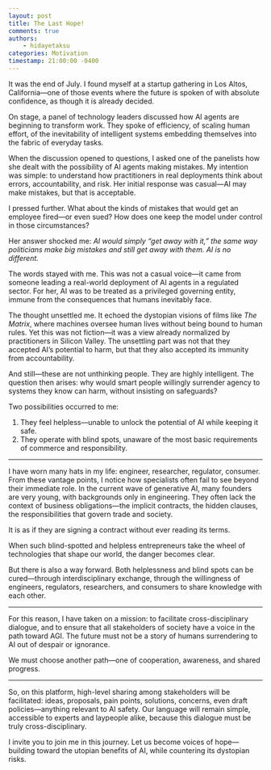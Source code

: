 ```yaml
---
layout: post
title: The Last Hope!
comments: true
authors: 
    - hidayetaksu
categories: Motivation
timestamp: 21:00:00 -0400
---
```


It was the end of July. I found myself at a startup gathering in Los Altos, California—one of those events where the future is spoken of with absolute confidence, as though it is already decided.

On stage, a panel of technology leaders discussed how AI agents are beginning to transform work. They spoke of efficiency, of scaling human effort, of the inevitability of intelligent systems embedding themselves into the fabric of everyday tasks.  

When the discussion opened to questions, I asked one of the panelists how she dealt with the possibility of AI agents making mistakes. My intention was simple: to understand how practitioners in real deployments think about errors, accountability, and risk. Her initial response was casual—AI may make mistakes, but that is acceptable.  

I pressed further. What about the kinds of mistakes that would get an employee fired—or even sued? How does one keep the model under control in those circumstances?  

Her answer shocked me: *AI would simply “get away with it,” the same way politicians make big mistakes and still get away with them. AI is no different.*  

The words stayed with me. This was not a casual voice—it came from someone leading a real-world deployment of AI agents in a regulated sector. For her, AI was to be treated as a privileged governing entity, immune from the consequences that humans inevitably face.  

The thought unsettled me. It echoed the dystopian visions of films like *The Matrix*, where machines oversee human lives without being bound to human rules. Yet this was not fiction—it was a view already normalized by practitioners in Silicon Valley. The unsettling part was not that they accepted AI’s potential to harm, but that they also accepted its immunity from accountability.  

And still—these are not unthinking people. They are highly intelligent. The question then arises: why would smart people willingly surrender agency to systems they know can harm, without insisting on safeguards?  

Two possibilities occurred to me:  
1. They feel helpless—unable to unlock the potential of AI while keeping it safe.  
2. They operate with blind spots, unaware of the most basic requirements of commerce and responsibility.  

---

I have worn many hats in my life: engineer, researcher, regulator, consumer. From these vantage points, I notice how specialists often fail to see beyond their immediate role. In the current wave of generative AI, many founders are very young, with backgrounds only in engineering. They often lack the context of business obligations—the implicit contracts, the hidden clauses, the responsibilities that govern trade and society.  

It is as if they are signing a contract without ever reading its terms.  

When such blind-spotted and helpless entrepreneurs take the wheel of technologies that shape our world, the danger becomes clear.  

But there is also a way forward. Both helplessness and blind spots can be cured—through interdisciplinary exchange, through the willingness of engineers, regulators, researchers, and consumers to share knowledge with each other.  

---

For this reason, I have taken on a mission: to facilitate cross-disciplinary dialogue, and to ensure that all stakeholders of society have a voice in the path toward AGI. The future must not be a story of humans surrendering to AI out of despair or ignorance.  

We must choose another path—one of cooperation, awareness, and shared progress.  

---

So, on this platform, high-level sharing among stakeholders will be facilitated: ideas, proposals, pain points, solutions, concerns, even draft policies—anything relevant to AI safety. Our language will remain simple, accessible to experts and laypeople alike, because this dialogue must be truly cross-disciplinary.  

I invite you to join me in this journey. Let us become voices of hope—building toward the utopian benefits of AI, while countering its dystopian risks.  
